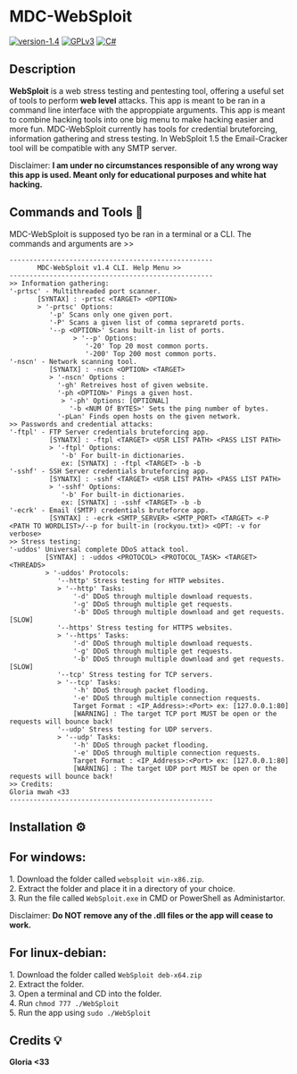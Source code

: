 # MDC-WebSploit 
[![version-1.4](https://img.shields.io/badge/version-1.4-green)](https://github.com/MishDotCom/WebSploit/releases/tag/v1.4)
[![GPLv3](https://img.shields.io/badge/license-GPLv2-blue)](https://img.shields.io/badge/license-GPLv3-blue)
[![C#](https://img.shields.io/badge/language-csharp-red)](https://img.shields.io/badge/language-c#-red)

<h2>Description</h2>

**WebSploit** is a web stress testing and pentesting tool, offering a useful set of tools to perform **web level** attacks. This app is meant to be ran in a command line interface
with the approppiate arguments. This app is meant to combine hacking tools into one big menu to make hacking easier and more fun. MDC-WebSploit currently has tools for credential
bruteforcing, information gathering and stress testing. In WebSploit 1.5 the Email-Cracker tool will be compatible with any SMTP server.

Disclaimer: **I am under no circumstances responsible of any wrong way this app is used. Meant only for educational purposes and white hat hacking.**

<h2>Commands and Tools 🧰</h2>

MDC-WebSploit is supposed tyo be ran in a terminal or a CLI. The commands and arguments are >>

```text
---------------------------------------------------
       MDC-WebSploit v1.4 CLI. Help Menu >>
---------------------------------------------------
>> Information gathering: 
'-prtsc' - Multithreaded port scanner. 
       [SYNTAX] : -prtsc <TARGET> <OPTION>
       > '-prtsc' Options: 
          '-p' Scans only one given port.
          '-P' Scans a given list of comma sepraretd ports.
          '--p <OPTION>' Scans built-in list of ports.
                > '--p' Options: 
                   '-20' Top 20 most common ports.
                   '-200' Top 200 most common ports.
'-nscn' - Network scanning tool. 
          [SYNATX] : -nscn <OPTION> <TARGET> 
          > '-nscn' Options : 
            '-gh' Retreives host of given website.
            '-ph <OPTION>' Pings a given host.
             > '-ph' Options: [OPTIONAL]
               '-b <NUM Of BYTES>' Sets the ping number of bytes.
            '-pLan' Finds open hosts on the given network.
>> Passwords and credential attacks:
'-ftpl' - FTP Server credentials bruteforcing app.
          [SYNATX] : -ftpl <TARGET> <USR LIST PATH> <PASS LIST PATH>
          > '-ftpl' Options:
             '-b' For built-in dictionaries.
             ex: [SYNATX] : -ftpl <TARGET> -b -b
'-sshf' - SSH Server credentials bruteforcing app.
          [SYNATX] : -sshf <TARGET> <USR LIST PATH> <PASS LIST PATH>
          > '-sshf' Options:
             '-b' For built-in dictionaries.
             ex: [SYNATX] : -sshf <TARGET> -b -b
'-ecrk' - Email (SMTP) credentials bruteforce app.
          [SYNTAX] : -ecrk <SMTP_SERVER> <SMTP_PORT> <TARGET> <-P <PATH TO WORDLIST>/--p for built-in (rockyou.txt)> <OPT: -v for verbose>
>> Stress testing:
'-uddos' Universal complete DDoS attack tool.
         [SYNTAX] : -uddos <PROTOCOL> <PROTOCOL_TASK> <TARGET> <THREADS>
         > '-uddos' Protocols:
            '--http' Stress testing for HTTP websites.
            > '--http' Tasks:
                '-d' DDoS through multiple download requests.
                '-g' DDoS through multiple get requests.
                '-b' DDoS through multiple download and get requests. [SLOW]
            '--https' Stress testing for HTTPS websites.
            > '--https' Tasks:
                '-d' DDoS through multiple download requests.
                '-g' DDoS through multiple get requests.
                '-b' DDoS through multiple download and get requests. [SLOW]
            '--tcp' Stress testing for TCP servers.
            > '--tcp' Tasks:
                '-h' DDoS through packet flooding.
                '-e' DDoS through multiple connection requests.
                Target Format : <IP_Address>:<Port> ex: [127.0.0.1:80]
                [WARNING] : The target TCP port MUST be open or the requests will bounce back!
            '--udp' Stress testing for UDP servers.
            > '--udp' Tasks:
                '-h' DDoS through packet flooding.
                '-e' DDoS through multiple connection requests.
                Target Format : <IP_Address>:<Port> ex: [127.0.0.1:80]
                [WARNING] : The target UDP port MUST be open or the requests will bounce back!
>> Credits:
Gloria mwah <33
---------------------------------------------------
```

## Installation ⚙️

<h2>For windows:</h2>
1. Download the folder called <code>websploit win-x86.zip</code>.<br>
2. Extract the folder and place it in a directory of your choice.<br>
3. Run the file called <code>WebSploit.exe</code> in CMD or PowerShell as Administartor.<br>

Disclaimer: **Do NOT remove any of the .dll files or the app will cease to work.**<br>

<h2>For linux-debian:</h2>
1. Download the folder called <code>WebSploit deb-x64.zip</code><br>
2. Extract the folder.<br>
3. Open a terminal and CD into the folder.<br>
4. Run <code>chmod 777 ./WebSploit</code><br>
5. Run the app using <code>sudo ./WebSploit</code><br>

## Credits 💡

**Gloria <33**

